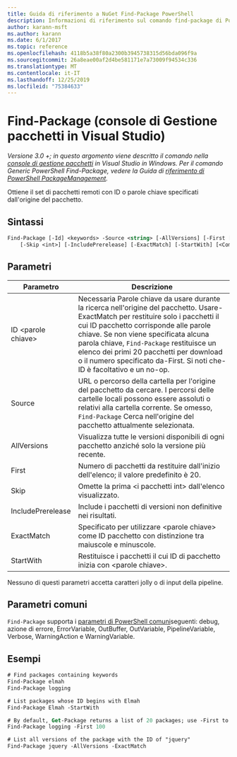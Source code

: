 ```yaml
---
title: Guida di riferimento a NuGet Find-Package PowerShell
description: Informazioni di riferimento sul comando find-package di PowerShell nella console di gestione pacchetti NuGet in Visual Studio.
author: karann-msft
ms.author: karann
ms.date: 6/1/2017
ms.topic: reference
ms.openlocfilehash: 4118b5a38f80a2300b3945738315d56bda096f9a
ms.sourcegitcommit: 26a8eae00af2d4be581171e7a73009f94534c336
ms.translationtype: MT
ms.contentlocale: it-IT
ms.lasthandoff: 12/25/2019
ms.locfileid: "75384633"
---
```

# <a name="find-package-package-manager-console-in-visual-studio"></a>Find-Package (console di Gestione pacchetti in Visual Studio)

*Versione 3.0 +; in questo argomento viene descritto il comando nella [console di gestione pacchetti](../../consume-packages/install-use-packages-powershell.md) in Visual Studio in Windows. Per il comando Generic PowerShell Find-Package, vedere la Guida di [riferimento di PowerShell PackageManagement](/powershell/module/packagemanagement/?view=powershell-6).*

Ottiene il set di pacchetti remoti con ID o parole chiave specificati dall'origine del pacchetto.

## <a name="syntax"></a>Sintassi

```ps
Find-Package [-Id] <keywords> -Source <string> [-AllVersions] [-First [<int>]]
    [-Skip <int>] [-IncludePrerelease] [-ExactMatch] [-StartWith] [<CommonParameters>]
```

## <a name="parameters"></a>Parametri

| Parametro | Descrizione |
| --- | --- |
| ID &lt;parole chiave&gt; | Necessaria Parole chiave da usare durante la ricerca nell'origine del pacchetto. Usare-ExactMatch per restituire solo i pacchetti il cui ID pacchetto corrisponde alle parole chiave. Se non viene specificata alcuna parola chiave, `Find-Package` restituisce un elenco dei primi 20 pacchetti per download o il numero specificato da-First. Si noti che-ID è facoltativo e un no-op. |
| Source | URL o percorso della cartella per l'origine del pacchetto da cercare. I percorsi delle cartelle locali possono essere assoluti o relativi alla cartella corrente. Se omesso, `Find-Package` Cerca nell'origine del pacchetto attualmente selezionata. |
| AllVersions | Visualizza tutte le versioni disponibili di ogni pacchetto anziché solo la versione più recente. |
| First | Numero di pacchetti da restituire dall'inizio dell'elenco; il valore predefinito è 20. |
| Skip | Omette la prima &lt;i pacchetti int&gt; dall'elenco visualizzato.  |
| IncludePrerelease | Include i pacchetti di versioni non definitive nei risultati. |
| ExactMatch | Specificato per utilizzare &lt;parole chiave&gt; come ID pacchetto con distinzione tra maiuscole e minuscole. |
| StartWith | Restituisce i pacchetti il cui ID di pacchetto inizia con &lt;parole chiave&gt;. |

Nessuno di questi parametri accetta caratteri jolly o di input della pipeline.

## <a name="common-parameters"></a>Parametri comuni

`Find-Package` supporta i [parametri di PowerShell comuni](https://go.microsoft.com/fwlink/?LinkID=113216)seguenti: debug, azione di errore, ErrorVariable, OutBuffer, OutVariable, PipelineVariable, Verbose, WarningAction e WarningVariable.

## <a name="examples"></a>Esempi

```ps
# Find packages containing keywords
Find-Package elmah
Find-Package logging

# List packages whose ID begins with Elmah
Find-Package Elmah -StartWith

# By default, Get-Package returns a list of 20 packages; use -First to show more
Find-Package logging -First 100

# List all versions of the package with the ID of "jquery"
Find-Package jquery -AllVersions -ExactMatch
```
